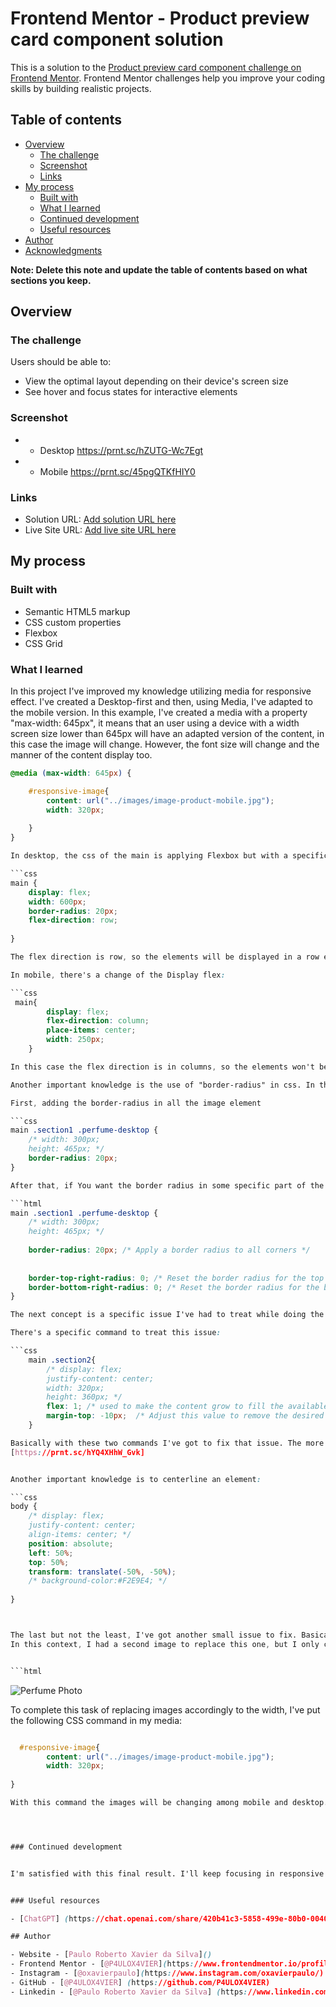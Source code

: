 # Frontend Mentor - Product preview card component solution

This is a solution to the [Product preview card component challenge on Frontend Mentor](https://www.frontendmentor.io/challenges/product-preview-card-component-GO7UmttRfa). Frontend Mentor challenges help you improve your coding skills by building realistic projects. 

## Table of contents

- [Overview](#overview)
  - [The challenge](#the-challenge)
  - [Screenshot](#screenshot)
  - [Links](#links)
- [My process](#my-process)
  - [Built with](#built-with)
  - [What I learned](#what-i-learned)
  - [Continued development](#continued-development)
  - [Useful resources](#useful-resources)
- [Author](#author)
- [Acknowledgments](#acknowledgments)

**Note: Delete this note and update the table of contents based on what sections you keep.**

## Overview

### The challenge

Users should be able to:

- View the optimal layout depending on their device's screen size
- See hover and focus states for interactive elements

### Screenshot

- - Desktop 
https://prnt.sc/hZUTG-Wc7Egt

- - Mobile 
https://prnt.sc/45pgQTKfHIY0



### Links

- Solution URL: [Add solution URL here](https://your-solution-url.com)
- Live Site URL: [Add live site URL here](https://your-live-site-url.com)

## My process

### Built with

- Semantic HTML5 markup
- CSS custom properties
- Flexbox
- CSS Grid


### What I learned


In this project I've improved my knowledge utilizing media for responsive effect. I've created a Desktop-first and then, using Media, I've adapted to the mobile version. In this example, I've created a media with a property "max-width: 645px", it means that an user using a device with a width screen size lower than 645px will have an adapted version of the content, in this case the image will change. However, the font size will change and the manner of the content display too.   

``` css
@media (max-width: 645px) {

    #responsive-image{
        content: url("../images/image-product-mobile.jpg");
        width: 320px;
        
    }
}

In desktop, the css of the main is applying Flexbox but with a specific change:

```css 
main {
    display: flex;
    width: 600px;
    border-radius: 20px;
    flex-direction: row;
    
}

The flex direction is row, so the elements will be displayed in a row each one.

In mobile, there's a change of the Display flex:

```css
 main{
        display: flex;
        flex-direction: column; 
        place-items: center;
        width: 250px;        
    }

In this case the flex direction is in columns, so the elements won't be displayed forming a line each one. They will be displayed in columns, this is the responsive effect.

Another important knowledge is the use of "border-radius" in css. In this context, if you want to select an specific direction of the border radius, for example if you want a border radius just on the top-right or on the top-left, the first thing you need is to add a border radius in all the elements, and then you remove each side you don't want the border radius: 

First, adding the border-radius in all the image element 

```css 
main .section1 .perfume-desktop {
    /* width: 300px;
    height: 465px; */
    border-radius: 20px;
}

After that, if You want the border radius in some specific part of the container, you have just to remove the sides you don't want:

```html
main .section1 .perfume-desktop {
    /* width: 300px;
    height: 465px; */
    
    border-radius: 20px; /* Apply a border radius to all corners */
    
    
    border-top-right-radius: 0; /* Reset the border radius for the top right corner */
    border-bottom-right-radius: 0; /* Reset the border radius for the bottom right corner */
}

The next concept is a specific issue I've had to treat while doing the responsive: When you select the "display: flex / flex:direction: column" in the parent element, the children elements, consequently will break down and form a vertical line, although for pattern there's an specific space between all the elements, a gap. So each element of the column will get a space among each one. 

There's a specific command to treat this issue: 

```css
    main .section2{
        /* display: flex;
        justify-content: center;
        width: 320px;
        height: 360px; */
        flex: 1; /* used to make the content grow to fill the available space*/
        margin-top: -10px;  /* Adjust this value to remove the desired gap */   
    }

Basically with these two commands I've got to fix that issue. The more you add in margin padding, the more the content of section2 starts to cover the image of the perfume. Consequently, the gap disappears. 
[https://prnt.sc/hYQ4XHhW_Gvk]


Another important knowledge is to centerline an element:

```css
body {
    /* display: flex;
    justify-content: center;
    align-items: center; */
    position: absolute;
    left: 50%;
    top: 50%;
    transform: translate(-50%, -50%);
    /* background-color:#F2E9E4; */
   
}



The last but not the least, I've got another small issue to fix. Basically this was my HTML of the section1.
In this context, I had a second image to replace this one, but I only could change this image accordingly to the max-width in the media. When this width limit is exceeded, another image specifically to mobiles/small screens appear. 


```html
```
<section class="section1">
  <img class="perfume-desktop" src="./src/images/image-product-desktop.jpg" alt="Perfume Photo" id="responsive-image">

</section>

To complete this task of replacing images accordingly to the width, I've put the following CSS command in my media: 

```css 

  #responsive-image{
        content: url("../images/image-product-mobile.jpg");
        width: 320px;
        
}

With this command the images will be changing among mobile and desktop.




### Continued development


I'm satisfied with this final result. I'll keep focusing in responsive layouts, so I want to learn grid layout and improve my knowledge in Flexbox. As I'm a beginner yet, I'll keep studying more about HTML and CSS, furthermore  I want to apply some projects using Javascript. However, my focus now is to dive into the world of WEB development which is my passion. 


### Useful resources

- [ChatGPT] (https://chat.openai.com/share/420b41c3-5858-499e-80b0-00401590a275) - This specific use of ChatGPT helped me to fix the issues of the gap into the columns, the desktop/mobile images and the border-radius.

## Author

- Website - [Paulo Roberto Xavier da Silva]()
- Frontend Mentor - [@P4ULOX4VIER](https://www.frontendmentor.io/profile/P4ULOX4VIER)
- Instagram - [@oxavierpaulo](https://www.instagram.com/oxavierpaulo/)
- GitHub - [@P4ULOX4VIER] (https://github.com/P4ULOX4VIER)
- Linkedin - [@Paulo Roberto Xavier da Silva] (https://www.linkedin.com/in/paulo-roberto-xavier-da-silva-15bb6924a/)
